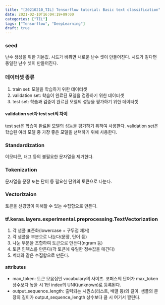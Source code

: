 ```yaml
---
title: "[20210210_TIL] Tensorflow tutorial: Basic text classification"
date: 2021-02-10T16:04:19+09:00
categories: ["TIL"]
tags: ["Tensorflow", "DeepLearning"]
draft: true
---
```


### seed

난수 생성을 위한 기본값. 시드가 바뀌면 새로운 난수 셋이 만들어진다. 시드가 같다면 동일한 난수 셋이 만들어진다.

### 데이터셋 종류

1. train set: 모델을 학습하기 위한 데이터셋
2. validation set: 학습이 완료된 모델을 검증하기 위한 데이터셋
3. test set: 학습과 검증이 완료된 모델의 성능을 평가하기 위한 데이터셋

#### validation set과 test set의 차이

test set은 학습이 완료된 모델의 성능을 평가하기 위하여 사용한다. validation set은 학습된 여러 모델 중 가장 좋은 모델을 선택하기 위해 사용한다.

### Standardization

이모티콘, 태그 등의 불필요한 문자열을 제거한다.

### Tokenization

문자열을 문장 또는 단어 등 필요한 단위의 토큰으로 나눈다.

### Vectorizaion

토큰을 신경망이 이해할 수 있는 수집합으로 만든다.

### tf.keras.layers.experimental.preprocessing.TextVectorization

1. 각 샘플 표준화(lowercase + 구두점 제거)
2. 각 샘플을 부분으로 나눈다(문장, 단어 등)
3. 나눈 부분을 조합하여 토큰으로 만든다(ngram 등)
4. 토큰 인덱스를 만든다(각 토큰에 유일한 정수값을 매긴다)
5. 벡터와 같은 수집합으로 만든다.

#### attributes

- max_token: 토큰 모음집인 vocabulary의 사이즈. 코퍼스의 단어가 max_token 상수보다 높을 시 1번 index의 UNK(unknown)로 등록된다.
- output_sequence_length: 출력되는 시퀀스(리스트, 배열 등)의 길이. 샘플의 문장의 길이가 output_sequence_length 상수보다 클 시 여기서 짤린다.

